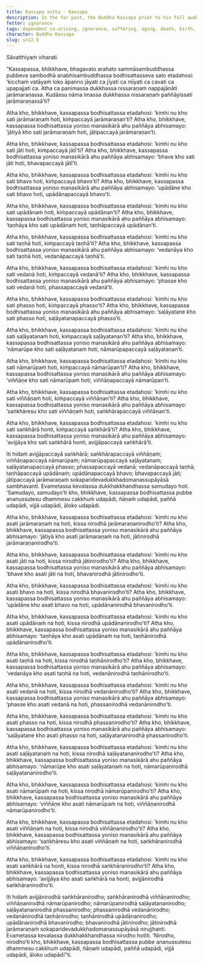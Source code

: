 ```yaml
---
title: Kassapa sutta - Kassapa
description: In the far past, the Buddha Kassapa prior to his full awakening reflects on how the world has fallen into trouble and discovers the escape from suffering through wise attention and insight into dependent co-arising.
fetter: ignorance
tags: dependent co-arising, ignorance, suffering, aging, death, birth, existence, clinging, craving, sensation, feeling, contact, six sense bases, name and form, consciousness, volitional formations, sn, sn12-21, sn12
character: Buddha Kassapa
slug: sn12.9
---
```


Sāvatthiyaṁ viharati.

“Kassapassa, bhikkhave, bhagavato arahato sammāsambuddhassa pubbeva sambodhā anabhisambuddhassa bodhisattasseva sato etadahosi: ‘kicchaṁ vatāyaṁ loko āpanno jāyati ca jīyati ca mīyati ca cavati ca upapajjati ca. Atha ca panimassa dukkhassa nissaraṇaṁ nappajānāti jarāmaraṇassa. Kudāssu nāma imassa dukkhassa nissaraṇaṁ paññāyissati jarāmaraṇassā’ti?

Atha kho, bhikkhave, kassapassa bodhisattassa etadahosi: ‘kimhi nu kho sati jarāmaraṇaṁ hoti, kiṁpaccayā jarāmaraṇan’ti? Atha kho, bhikkhave, kassapassa bodhisattassa yoniso manasikārā ahu paññāya abhisamayo: ‘jātiyā kho sati jarāmaraṇaṁ hoti, jātipaccayā jarāmaraṇan’ti.

Atha kho, bhikkhave, kassapassa bodhisattassa etadahosi: ‘kimhi nu kho sati jāti hoti, kiṁpaccayā jātī’ti? Atha kho, bhikkhave, kassapassa bodhisattassa yoniso manasikārā ahu paññāya abhisamayo: ‘bhave kho sati jāti hoti, bhavapaccayā jātī’ti.

Atha kho, bhikkhave, kassapassa bodhisattassa etadahosi: ‘kimhi nu kho sati bhavo hoti, kiṁpaccayā bhavo’ti? Atha kho, bhikkhave, kassapassa bodhisattassa yoniso manasikārā ahu paññāya abhisamayo: ‘upādāne kho sati bhavo hoti, upādānapaccayā bhavo’ti.

Atha kho, bhikkhave, kassapassa bodhisattassa etadahosi: ‘kimhi nu kho sati upādānaṁ hoti, kiṁpaccayā upādānan’ti? Atha kho, bhikkhave, kassapassa bodhisattassa yoniso manasikārā ahu paññāya abhisamayo: ‘taṇhāya kho sati upādānaṁ hoti, taṇhāpaccayā upādānan’ti.

Atha kho, bhikkhave, kassapassa bodhisattassa etadahosi: ‘kimhi nu kho sati taṇhā hoti, kiṁpaccayā taṇhā’ti? Atha kho, bhikkhave, kassapassa bodhisattassa yoniso manasikārā ahu paññāya abhisamayo: ‘vedanāya kho sati taṇhā hoti, vedanāpaccayā taṇhā’ti.

Atha kho, bhikkhave, kassapassa bodhisattassa etadahosi: ‘kimhi nu kho sati vedanā hoti, kiṁpaccayā vedanā’ti? Atha kho, bhikkhave, kassapassa bodhisattassa yoniso manasikārā ahu paññāya abhisamayo: ‘phasse kho sati vedanā hoti, phassapaccayā vedanā’ti.

Atha kho, bhikkhave, kassapassa bodhisattassa etadahosi: ‘kimhi nu kho sati phasso hoti, kiṁpaccayā phasso’ti? Atha kho, bhikkhave, kassapassa bodhisattassa yoniso manasikārā ahu paññāya abhisamayo: ‘saḷāyatane kho sati phasso hoti, saḷāyatanapaccayā phasso’ti.

Atha kho, bhikkhave, kassapassa bodhisattassa etadahosi: ‘kimhi nu kho sati saḷāyatanaṁ hoti, kiṁpaccayā saḷāyatanan’ti? Atha kho, bhikkhave, kassapassa bodhisattassa yoniso manasikārā ahu paññāya abhisamayo: ‘nāmarūpe kho sati saḷāyatanaṁ hoti, nāmarūpapaccayā saḷāyatanan’ti.

Atha kho, bhikkhave, kassapassa bodhisattassa etadahosi: ‘kimhi nu kho sati nāmarūpaṁ hoti, kiṁpaccayā nāmarūpan’ti? Atha kho, bhikkhave, kassapassa bodhisattassa yoniso manasikārā ahu paññāya abhisamayo: ‘viññāṇe kho sati nāmarūpaṁ hoti, viññāṇapaccayā nāmarūpan’ti.

Atha kho, bhikkhave, kassapassa bodhisattassa etadahosi: ‘kimhi nu kho sati viññāṇaṁ hoti, kiṁpaccayā viññāṇan’ti? Atha kho, bhikkhave, kassapassa bodhisattassa yoniso manasikārā ahu paññāya abhisamayo: ‘saṅkhāresu kho sati viññāṇaṁ hoti, saṅkhārapaccayā viññāṇan’ti.

Atha kho, bhikkhave, kassapassa bodhisattassa etadahosi: ‘kimhi nu kho sati saṅkhārā honti, kiṁpaccayā saṅkhārā’ti? Atha kho, bhikkhave, kassapassa bodhisattassa yoniso manasikārā ahu paññāya abhisamayo: ‘avijjāya kho sati saṅkhārā honti, avijjāpaccayā saṅkhārā’ti.

Iti hidaṁ avijjāpaccayā saṅkhārā; saṅkhārapaccayā viññāṇaṁ; viññāṇapaccayā nāmarūpaṁ; nāmarūpapaccayā saḷāyatanaṁ; saḷāyatanapaccayā phasso; phassapaccayā vedanā; vedanāpaccayā taṇhā; taṇhāpaccayā upādānaṁ; upādānapaccayā bhavo; bhavapaccayā jāti; jātipaccayā jarāmaraṇaṁ sokaparidevadukkhadomanassupāyāsā sambhavanti. Evametassa kevalassa dukkhakkhandhassa samudayo hoti. ‘Samudayo, samudayo’ti kho, bhikkhave, kassapassa bodhisattassa pubbe ananussutesu dhammesu cakkhuṁ udapādi, ñāṇaṁ udapādi, paññā udapādi, vijjā udapādi, āloko udapādi.

Atha kho, bhikkhave, kassapassa bodhisattassa etadahosi: ‘kimhi nu kho asati jarāmaraṇaṁ na hoti, kissa nirodhā jarāmaraṇanirodho’ti? Atha kho, bhikkhave, kassapassa bodhisattassa yoniso manasikārā ahu paññāya abhisamayo: ‘jātiyā kho asati jarāmaraṇaṁ na hoti, jātinirodhā jarāmaraṇanirodho’ti.

Atha kho, bhikkhave, kassapassa bodhisattassa etadahosi: ‘kimhi nu kho asati jāti na hoti, kissa nirodhā jātinirodho’ti? Atha kho, bhikkhave, kassapassa bodhisattassa yoniso manasikārā ahu paññāya abhisamayo: ‘bhave kho asati jāti na hoti, bhavanirodhā jātinirodho’ti.

Atha kho, bhikkhave, kassapassa bodhisattassa etadahosi: ‘kimhi nu kho asati bhavo na hoti, kissa nirodhā bhavanirodho’ti? Atha kho, bhikkhave, kassapassa bodhisattassa yoniso manasikārā ahu paññāya abhisamayo: ‘upādāne kho asati bhavo na hoti, upādānanirodhā bhavanirodho’ti.

Atha kho, bhikkhave, kassapassa bodhisattassa etadahosi: ‘kimhi nu kho asati upādānaṁ na hoti, kissa nirodhā upādānanirodho’ti? Atha kho, bhikkhave, kassapassa bodhisattassa yoniso manasikārā ahu paññāya abhisamayo: ‘taṇhāya kho asati upādānaṁ na hoti, taṇhānirodhā upādānanirodho’ti.

Atha kho, bhikkhave, kassapassa bodhisattassa etadahosi: ‘kimhi nu kho asati taṇhā na hoti, kissa nirodhā taṇhānirodho’ti? Atha kho, bhikkhave, kassapassa bodhisattassa yoniso manasikārā ahu paññāya abhisamayo: ‘vedanāya kho asati taṇhā na hoti, vedanānirodhā taṇhānirodho’ti.

Atha kho, bhikkhave, kassapassa bodhisattassa etadahosi: ‘kimhi nu kho asati vedanā na hoti, kissa nirodhā vedanānirodho’ti? Atha kho, bhikkhave, kassapassa bodhisattassa yoniso manasikārā ahu paññāya abhisamayo: ‘phasse kho asati vedanā na hoti, phassanirodhā vedanānirodho’ti.

Atha kho, bhikkhave, kassapassa bodhisattassa etadahosi: ‘kimhi nu kho asati phasso na hoti, kissa nirodhā phassanirodho’ti? Atha kho, bhikkhave, kassapassa bodhisattassa yoniso manasikārā ahu paññāya abhisamayo: ‘saḷāyatane kho asati phasso na hoti, saḷāyatananirodhā phassanirodho’ti.

Atha kho, bhikkhave, kassapassa bodhisattassa etadahosi: ‘kimhi nu kho asati saḷāyatanaṁ na hoti, kissa nirodhā saḷāyatananirodho’ti? Atha kho, bhikkhave, kassapassa bodhisattassa yoniso manasikārā ahu paññāya abhisamayo: ‘nāmarūpe kho asati saḷāyatanaṁ na hoti, nāmarūpanirodhā saḷāyatananirodho’ti.

Atha kho, bhikkhave, kassapassa bodhisattassa etadahosi: ‘kimhi nu kho asati nāmarūpaṁ na hoti, kissa nirodhā nāmarūpanirodho’ti? Atha kho, bhikkhave, kassapassa bodhisattassa yoniso manasikārā ahu paññāya abhisamayo: ‘viññāṇe kho asati nāmarūpaṁ na hoti, viññāṇanirodhā nāmarūpanirodho’ti.

Atha kho, bhikkhave, kassapassa bodhisattassa etadahosi: ‘kimhi nu kho asati viññāṇaṁ na hoti, kissa nirodhā viññāṇanirodho’ti? Atha kho, bhikkhave, kassapassa bodhisattassa yoniso manasikārā ahu paññāya abhisamayo: ‘saṅkhāresu kho asati viññāṇaṁ na hoti, saṅkhāranirodhā viññāṇanirodho’ti.

Atha kho, bhikkhave, kassapassa bodhisattassa etadahosi: ‘kimhi nu kho asati saṅkhārā na honti, kissa nirodhā saṅkhāranirodho’ti? Atha kho, bhikkhave, kassapassa bodhisattassa yoniso manasikārā ahu paññāya abhisamayo: ‘avijjāya kho asati saṅkhārā na honti, avijjānirodhā saṅkhāranirodho’ti.

Iti hidaṁ avijjānirodhā saṅkhāranirodho; saṅkhāranirodhā viññāṇanirodho; viññāṇanirodhā nāmarūpanirodho; nāmarūpanirodhā saḷāyatananirodho; saḷāyatananirodhā phassanirodho; phassanirodhā vedanānirodho; vedanānirodhā taṇhānirodho; taṇhānirodhā upādānanirodho; upādānanirodhā bhavanirodho; bhavanirodhā jātinirodho; jātinirodhā jarāmaraṇaṁ sokaparidevadukkhadomanassupāyāsā nirujjhanti. Evametassa kevalassa dukkhakkhandhassa nirodho hotīti. ‘Nirodho, nirodho’ti kho, bhikkhave, kassapassa bodhisattassa pubbe ananussutesu dhammesu cakkhuṁ udapādi, ñāṇaṁ udapādi, paññā udapādi, vijjā udapādi, āloko udapādī”ti.
